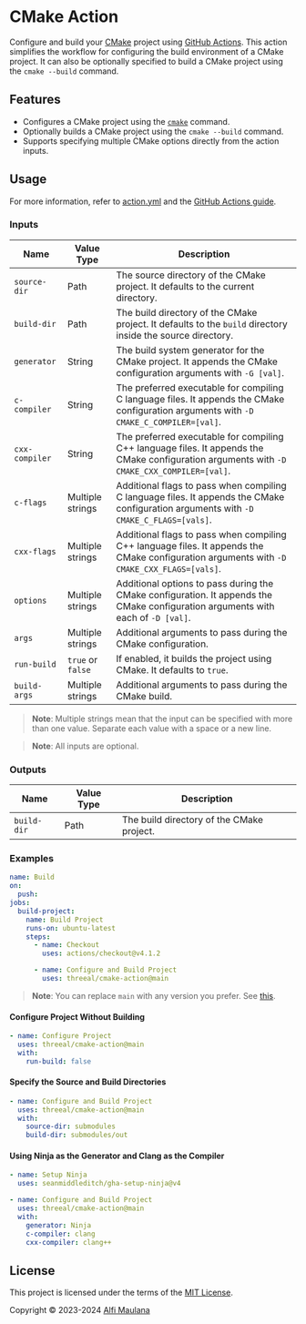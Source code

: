 # CMake Action

Configure and build your [CMake](https://cmake.org/) project using [GitHub Actions](https://github.com/features/actions). This action simplifies the workflow for configuring the build environment of a CMake project. It can also be optionally specified to build a CMake project using the `cmake --build` command.

## Features

- Configures a CMake project using the [`cmake`](https://cmake.org/cmake/help/latest/manual/cmake.1.html) command.
- Optionally builds a CMake project using the `cmake --build` command.
- Supports specifying multiple CMake options directly from the action inputs.

## Usage

For more information, refer to [action.yml](./action.yml) and the [GitHub Actions guide](https://docs.github.com/en/actions/learn-github-actions/understanding-github-actions).

### Inputs

| Name | Value Type | Description |
| --- | --- | --- |
| `source-dir` | Path | The source directory of the CMake project. It defaults to the current directory. |
| `build-dir` | Path | The build directory of the CMake project. It defaults to the `build` directory inside the source directory. |
| `generator` | String | The build system generator for the CMake project. It appends the CMake configuration arguments with `-G [val]`. |
| `c-compiler` | String | The preferred executable for compiling C language files. It appends the CMake configuration arguments with `-D CMAKE_C_COMPILER=[val]`. |
| `cxx-compiler` | String | The preferred executable for compiling C++ language files. It appends the CMake configuration arguments with `-D CMAKE_CXX_COMPILER=[val]`. |
| `c-flags` | Multiple strings | Additional flags to pass when compiling C language files. It appends the CMake configuration arguments with `-D CMAKE_C_FLAGS=[vals]`. |
| `cxx-flags` | Multiple strings | Additional flags to pass when compiling C++ language files. It appends the CMake configuration arguments with `-D CMAKE_CXX_FLAGS=[vals]`. |
| `options` | Multiple strings | Additional options to pass during the CMake configuration. It appends the CMake configuration arguments with each of `-D [val]`. |
| `args` | Multiple strings | Additional arguments to pass during the CMake configuration. |
| `run-build` | `true` or `false` | If enabled, it builds the project using CMake. It defaults to `true`. |
| `build-args` | Multiple strings | Additional arguments to pass during the CMake build. |

> **Note**: Multiple strings mean that the input can be specified with more than one value. Separate each value with a space or a new line.

> **Note**: All inputs are optional.

### Outputs

| Name | Value Type | Description |
| --- | --- | --- |
| `build-dir` | Path | The build directory of the CMake project. |

### Examples

```yaml
name: Build
on:
  push:
jobs:
  build-project:
    name: Build Project
    runs-on: ubuntu-latest
    steps:
      - name: Checkout
        uses: actions/checkout@v4.1.2

      - name: Configure and Build Project
        uses: threeal/cmake-action@main
```

> **Note**: You can replace `main` with any version you prefer. See [this](https://docs.github.com/en/actions/using-workflows/workflow-syntax-for-github-actions#jobsjob_idstepsuses).

#### Configure Project Without Building

```yaml
- name: Configure Project
  uses: threeal/cmake-action@main
  with:
    run-build: false
```

#### Specify the Source and Build Directories

```yaml
- name: Configure and Build Project
  uses: threeal/cmake-action@main
  with:
    source-dir: submodules
    build-dir: submodules/out
```

#### Using Ninja as the Generator and Clang as the Compiler

```yaml
- name: Setup Ninja
  uses: seanmiddleditch/gha-setup-ninja@v4

- name: Configure and Build Project
  uses: threeal/cmake-action@main
  with:
    generator: Ninja
    c-compiler: clang
    cxx-compiler: clang++
```

## License

This project is licensed under the terms of the [MIT License](./LICENSE).

Copyright © 2023-2024 [Alfi Maulana](https://github.com/threeal/)
